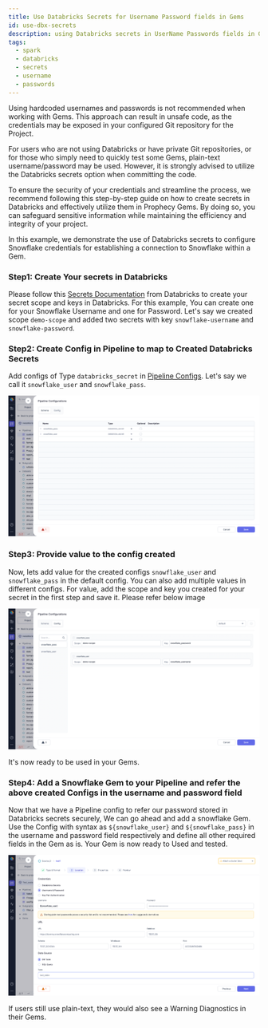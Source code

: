 ```yaml
---
title: Use Databricks Secrets for Username Password fields in Gems
id: use-dbx-secrets
description: using Databricks secrets in UserName Passwords fields in Gems
tags:
  - spark
  - databricks
  - secrets
  - username
  - passwords
---
```


Using hardcoded usernames and passwords is not recommended when working with Gems. This approach can result in unsafe code, as the credentials may be exposed in your configured Git repository for the Project.

For users who are not using Databricks or have private Git repositories, or for those who simply need to quickly test some Gems, plain-text username/password may be used. However, it is strongly advised to utilize the Databricks secrets option when committing the code.

To ensure the security of your credentials and streamline the process, we recommend following this step-by-step guide on how to create secrets in Databricks and effectively utilize them in Prophecy Gems. By doing so, you can safeguard sensitive information while maintaining the efficiency and integrity of your project.

In this example, we demonstrate the use of Databricks secrets to configure Snowflake credentials for establishing a connection to Snowflake within a Gem.

### Step1: Create Your secrets in Databricks

Please follow this [Secrets Documentation](https://docs.databricks.com/security/secrets/index.html) from Databricks to create your secret scope and keys in Databricks. For this example, You can create one for your Snowflake Username and one for Password. Let's say we created scope `demo-scope` and added two secrets with key `snowflake-username` and `snowflake-password`.

### Step2: Create Config in Pipeline to map to Created Databricks Secrets

Add configs of Type `databricks_secret` in [Pipeline Configs](/docs/Spark/configuration.md#pipeline-configuration). Let's say we call it `snowflake_user` and `snowflake_pass`.

![img.png](img/databricks_secrets_config.png)

### Step3: Provide value to the config created

Now, lets add value for the created configs `snowflake_user` and `snowflake_pass` in the default config. You can also add multiple values in different configs.
For value, add the scope and key you created for your secret in the first step and save it. Please refer below image

![img2.png](img/databricks_secrets_value.png)

It's now ready to be used in your Gems.

### Step4: Add a Snowflake Gem to your Pipeline and refer the above created Configs in the username and password field

Now that we have a Pipeline config to refer our password stored in Databricks secrets securely, We can go ahead and add a snowflake Gem.
Use the Config with syntax as `${snowflake_user}` and `${snowflake_pass}` in the username and password field respectively and define all other required fields in the Gem as is.
Your Gem is now ready to Used and tested.

![img3.png](img/snowflake_gem.png)

If users still use plain-text, they would also see a Warning Diagnostics in their Gems.
